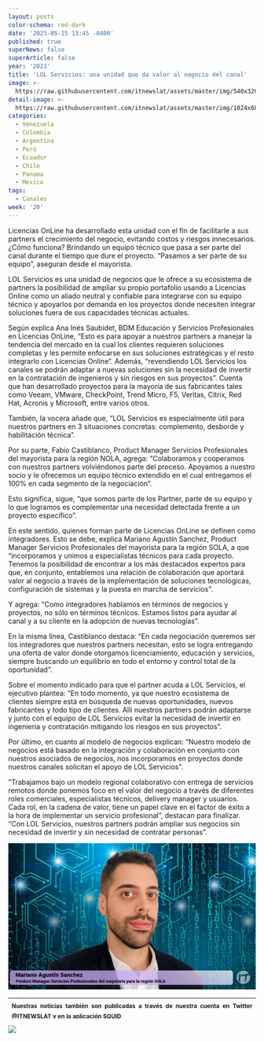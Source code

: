 ```yaml
---
layout: posts
color-schema: red-dark
date: '2023-05-15 13:45 -0400'
published: true
superNews: false
superArticle: false
year: '2023'
title: 'LOL Servicios: una unidad que da valor al negocio del canal'
image: >-
  https://raw.githubusercontent.com/itnewslat/assets/master/img/540x320/Mariano-Sanchez-p.jpg
detail-image: >-
  https://raw.githubusercontent.com/itnewslat/assets/master/img/1024x680/Mariano-Sanchez-g.jpg
categories:
  - Venezuela
  - Colombia
  - Argentina
  - Perú
  - Ecuador
  - Chile
  - Panama
  - Mexico
tags:
  - Canales
week: '20'
---
```

Licencias OnLine ha desarrollado esta unidad con el fin de facilitarle a sus partners el crecimiento del negocio, evitando costos y riesgos innecesarios. ¿Cómo funciona? Brindando un equipo técnico que pasa a ser parte del canal durante el tiempo que dure el proyecto. “Pasamos a ser parte de su equipo”, aseguran desde el mayorista.

LOL Servicios es una unidad de negocios que le ofrece a su ecosistema de partners la posibilidad de ampliar su propio portafolio usando a Licencias Online como un aliado neutral y confiable para integrarse con su equipo técnico y apoyarlos por demanda en los proyectos donde necesiten integrar soluciones fuera de sus capacidades técnicas actuales.

Según explica Ana Inés Saubidet, BDM Educación y Servicios Profesionales en Licencias OnLine, “Esto es para apoyar a nuestros partners a manejar la tendencia del mercado en la cual los clientes requieren soluciones completas y les permite enfocarse en sus soluciones estratégicas y el resto integrarlo con Licencias Online”. Además, “revendiendo LOL Servicios los canales se podrán adaptar a nuevas soluciones sin la necesidad de invertir en la contratación de ingenieros y sin riesgos en sus proyectos”. Cuenta que han desarrollado proyectos para la mayoría de sus fabricantes tales como Veeam, VMware, CheckPoint, Trend Micro, F5, Veritas, Citrix, Red Hat, Acronis y Microsoft, entre varios otros.

También, la vocera añade que, “LOL Servicios es especialmente útil para nuestros partners en 3 situaciones concretas: complemento, desborde y habilitación técnica”.

Por su parte, Fabio Castiblanco, Product Manager Servicios Profesionales del mayorista para la región NOLA, agrega: “Colaboramos y cooperamos con nuestros partners volviéndonos parte del proceso. Apoyamos a nuestro socio y le ofrecemos un equipo técnico extendido en el cual entregamos el 100% en cada segmento de la negociación”.

Esto significa, sigue, “que somos parte de los Partner, parte de su equipo y lo que logramos es complementar una necesidad detectada frente a un proyecto específico”.

En este sentido, quienes forman parte de Licencias OnLine se definen como integradores. Esto se debe, explica Mariano Agustín Sanchez, Product Manager Servicios Profesionales del mayorista para la región SOLA, a que “incorporamos y unimos a especialistas técnicos para cada proyecto. Tenemos la posibilidad de encontrar a los más destacados expertos para que, en conjunto, entablemos una relación de colaboración que aportará valor al negocio a través de la implementación de soluciones tecnológicas, configuración de sistemas y la puesta en marcha de servicios”.

Y agrega: “Como integradores hablamos en términos de negocios y proyectos, no sólo en términos técnicos. Estamos listos para ayudar al canal y a su cliente en la adopción de nuevas tecnologías”.

En la misma línea, Castiblanco destaca: “En cada negociación queremos ser los integradores que nuestros partners necesitan, esto se logra entregando una oferta de valor donde otorgamos licenciamiento, educación y servicios, siempre buscando un equilibrio en todo el entorno y control total de la oportunidad”.

Sobre el momento indicado para que el partner acuda a LOL Servicios, el ejecutivo plantea: “En todo momento, ya que nuestro ecosistema de clientes siempre está en búsqueda de nuevas oportunidades, nuevos fabricantes y todo tipo de clientes. Allí nuestros partners podrán adaptarse y junto con el equipo de LOL Servicios evitar la necesidad de invertir en ingeniería y contratación mitigando los riesgos en sus proyectos”.

Por último, en cuanto al modelo de negocios explican: “Nuestro modelo de negocios está basado en la integración y colaboración en conjunto con nuestros asociados de negocios, nos incorporamos en proyectos donde nuestros canales solicitan el apoyo de LOL Servicios”.

“Trabajamos bajo un modelo regional colaborativo con entrega de servicios remotos donde ponemos foco en el valor del negocio a través de diferentes roles comerciales, especialistas técnicos, delivery manager y usuarios. Cada rol, en la cadena de valor, tiene un papel clave en el factor de éxito a la hora de implementar un servicio profesional”, destacan para finalizar. “Con LOL Servicios, nuestros partners podrán ampliar sus negocios sin necesidad de invertir y sin necesidad de contratar personas”.

![](https://raw.githubusercontent.com/itnewslat/assets/master/img/540x320/Mariano-Sanchez-p.jpg)

<table style="height: 42px;" width="569">
<tbody>
<tr>
<td style="text-align: justify;"><sub><strong>Nuestras noticias también son publicadas a través de nuestra cuenta en Twitter <a href="https://twitter.com/itnewslat?lang=es">@ITNEWSLAT</a> y en la aplicación <a href="https://squidapp.co/en/">SQUID</a></strong></sub></td>
</tr>
</tbody>
</table>

<img src="https://tracker.metricool.com/c3po.jpg?hash=56f88a41e39ab42c063cc51676587a04"/>
